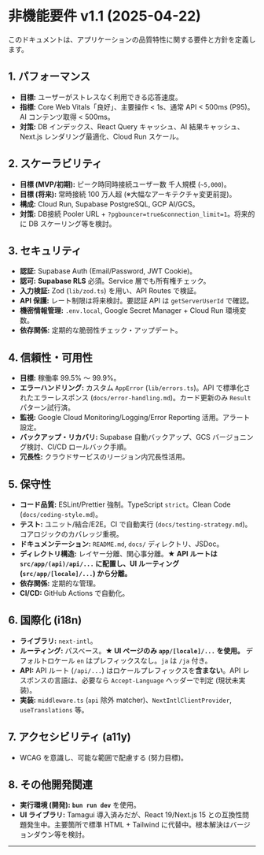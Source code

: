 # 非機能要件 v1.1 (2025-04-22)

このドキュメントは、アプリケーションの品質特性に関する要件と方針を定義します。

## 1. パフォーマンス

* **目標:** ユーザーがストレスなく利用できる応答速度。
* **指標:** Core Web Vitals「良好」、主要操作 < 1s、通常 API < 500ms (P95)。AI コンテンツ取得 < 500ms。
* **対策:** DB インデックス、React Query キャッシュ、AI 結果キャッシュ、Next.js レンダリング最適化、Cloud Run スケール。

## 2. スケーラビリティ

* **目標 (MVP/初期):** ピーク時同時接続ユーザー数 千人規模 (`~5,000`)。
* **目標 (将来):** 常時接続 100 万人超 (※大幅なアーキテクチャ変更前提)。
* **構成:** Cloud Run, Supabase PostgreSQL, GCP AI/GCS。
* **対策:** DB接続 Pooler URL + `?pgbouncer=true&connection_limit=1`。将来的に DB スケーリング等を検討。

## 3. セキュリティ

* **認証:** Supabase Auth (Email/Password, JWT Cookie)。
* **認可:** **Supabase RLS** 必須。Service 層でも所有権チェック。
* **入力検証:** Zod (`lib/zod.ts`) を用い、API Routes で検証。
* **API 保護:** レート制限は将来検討。要認証 API は `getServerUserId` で確認。
* **機密情報管理:** `.env.local`, Google Secret Manager + Cloud Run 環境変数。
* **依存関係:** 定期的な脆弱性チェック・アップデート。

## 4. 信頼性・可用性

* **目標:** 稼働率 99.5% 〜 99.9%。
* **エラーハンドリング:** カスタム `AppError` (`lib/errors.ts`)。API で標準化されたエラーレスポンス (`docs/error-handling.md`)。カード更新のみ `Result` パターン試行済。
* **監視:** Google Cloud Monitoring/Logging/Error Reporting 活用。アラート設定。
* **バックアップ・リカバリ:** Supabase 自動バックアップ、GCS バージョニング検討、CI/CD ロールバック手順。
* **冗長性:** クラウドサービスのリージョン内冗長性活用。

## 5. 保守性

* **コード品質:** ESLint/Prettier 強制。TypeScript `strict`。Clean Code (`docs/coding-style.md`)。
* **テスト:** ユニット/結合/E2E。CI で自動実行 (`docs/testing-strategy.md`)。コアロジックのカバレッジ重視。
* **ドキュメンテーション:** `README.md`, `docs/` ディレクトリ、JSDoc。
* **ディレクトリ構造:** レイヤー分離、関心事分離。**★ API ルートは `src/app/(api)/api/...` に配置し、UI ルーティング (`src/app/[locale]/...`) から分離。**
* **依存関係:** 定期的な管理。
* **CI/CD:** GitHub Actions で自動化。

## 6. 国際化 (i18n)

* **ライブラリ:** `next-intl`。
* **ルーティング:** パスベース。**★ UI ページのみ `app/[locale]/...` を使用。** デフォルトロケール `en` はプレフィックスなし。`ja` は `/ja` 付き。
* **API:** API ルート (`/api/...`) はロケールプレフィックスを**含まない**。API レスポンスの言語は、必要なら `Accept-Language` ヘッダーで判定 (現状未実装)。
* **実装:** `middleware.ts` (`api` 除外 matcher)、`NextIntlClientProvider`, `useTranslations` 等。

## 7. アクセシビリティ (a11y)

* WCAG を意識し、可能な範囲で配慮する (努力目標)。

## 8. その他開発関連

* **実行環境 (開発):** **`bun run dev`** を使用。
* **UI ライブラリ:** Tamagui 導入済みだが、React 19/Next.js 15 との互換性問題発生中。主要箇所で標準 HTML + Tailwind に代替中。根本解決はバージョンダウン等を検討。

---